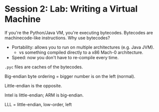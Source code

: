 # Session 2: Lab: Writing a Virtual Machine

If you're the Python/Java VM, you're executing bytecodes. Bytecodes are machinecode-like instructions. Why use bytecodes?

* Portability: allows you to run on multiple architectures (e.g. Java JVM).
    * vs something compiled directly to a x86 Mach-0 architecture.
* Speed: now you don't have to re-compile every time.

`.pyc` files are caches of the bytecodes.

Big-endian byte ordering = bigger number is on the left (normal).

Little-endian is the opposite.

Intel is little-endian; ARM is big-endian.

LLL = little-endian, low-order, left

